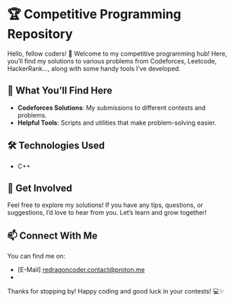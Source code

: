 # 🏆 Competitive Programming Repository

Hello, fellow coders! 👋 Welcome to my competitive programming hub! Here, you’ll find my solutions to various problems from Codeforces, Leetcode, HackerRank..., along with some handy tools I've developed.

## 🚀 What You’ll Find Here

- **Codeforces Solutions**: My submissions to different contests and problems. 
- **Helpful Tools**: Scripts and utilities that make problem-solving easier.

## 🛠️ Technologies Used

- C++

## 🦾 Get Involved

Feel free to explore my solutions! If you have any tips, questions, or suggestions, I’d love to hear from you. Let’s learn and grow together!

## 📫 Connect With Me

You can find me on:
- [E-Mail] redragoncoder.contact@proton.me
- 
Thanks for stopping by! Happy coding and good luck in your contests! 💻✨
